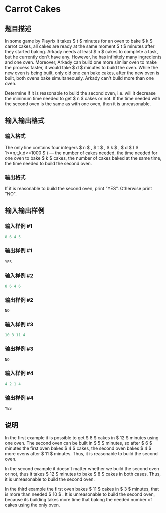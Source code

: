 # Carrot Cakes

## 题目描述

In some game by Playrix it takes $ t $ minutes for an oven to bake $ k $ carrot cakes, all cakes are ready at the same moment $ t $ minutes after they started baking. Arkady needs at least $ n $ cakes to complete a task, but he currently don't have any. However, he has infinitely many ingredients and one oven. Moreover, Arkady can build one more similar oven to make the process faster, it would take $ d $ minutes to build the oven. While the new oven is being built, only old one can bake cakes, after the new oven is built, both ovens bake simultaneously. Arkady can't build more than one oven.

Determine if it is reasonable to build the second oven, i.e. will it decrease the minimum time needed to get $ n $ cakes or not. If the time needed with the second oven is the same as with one oven, then it is unreasonable.

## 输入输出格式

### 输入格式

The only line contains four integers $ n $ , $ t $ , $ k $ , $ d $ ( $ 1<=n,t,k,d<=1000 $ ) — the number of cakes needed, the time needed for one oven to bake $ k $ cakes, the number of cakes baked at the same time, the time needed to build the second oven.

### 输出格式

If it is reasonable to build the second oven, print "YES". Otherwise print "NO".

## 输入输出样例

### 输入样例 #1

```cpp
8 6 4 5

```
### 输出样例 #1

```cpp
YES

```
### 输入样例 #2

```cpp
8 6 4 6

```
### 输出样例 #2

```cpp
NO

```
### 输入样例 #3

```cpp
10 3 11 4

```
### 输出样例 #3

```cpp
NO

```
### 输入样例 #4

```cpp
4 2 1 4

```
### 输出样例 #4

```cpp
YES

```
## 说明

In the first example it is possible to get $ 8 $ cakes in $ 12 $ minutes using one oven. The second oven can be built in $ 5 $ minutes, so after $ 6 $ minutes the first oven bakes $ 4 $ cakes, the second oven bakes $ 4 $ more ovens after $ 11 $ minutes. Thus, it is reasonable to build the second oven.

In the second example it doesn't matter whether we build the second oven or not, thus it takes $ 12 $ minutes to bake $ 8 $ cakes in both cases. Thus, it is unreasonable to build the second oven.

In the third example the first oven bakes $ 11 $ cakes in $ 3 $ minutes, that is more than needed $ 10 $ . It is unreasonable to build the second oven, because its building takes more time that baking the needed number of cakes using the only oven.

